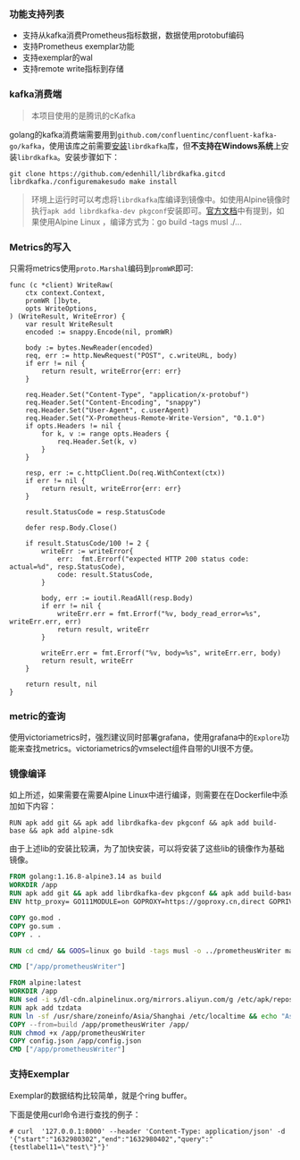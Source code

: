 ### 功能支持列表

- 支持从kafka消费Prometheus指标数据，数据使用protobuf编码
- 支持Prometheus exemplar功能
- 支持exemplar的wal
- 支持remote write指标到存储

### kafka消费端

> 本项目使用的是腾讯的cKafka

golang的kafka消费端需要用到`github.com/confluentinc/confluent-kafka-go/kafka`，使用该库之前需要[安装](https://github.com/confluentinc/confluent-kafka-go#installing-librdkafka)`librdkafka`库，但**不支持在Windows系统**上安装`librdkafka`。安装步骤如下：

```
git clone https://github.com/edenhill/librdkafka.gitcd librdkafka./configuremakesudo make install
```

> 环境上运行时可以考虑将`librdkafka`库编译到镜像中。如使用Alpine镜像时执行`apk add librdkafka-dev pkgconf`安装即可。[官方文档](https://github.com/confluentinc/confluent-kafka-go#using-go-modules)中有提到，如果使用Alpine Linux ，编译方式为：go build -tags musl ./...

### Metrics的写入

只需将metrics使用`proto.Marshal`编码到`promWR`即可:

```golang
func (c *client) WriteRaw(
    ctx context.Context,
    promWR []byte,
    opts WriteOptions,
) (WriteResult, WriteError) {
    var result WriteResult
    encoded := snappy.Encode(nil, promWR)

    body := bytes.NewReader(encoded)
    req, err := http.NewRequest("POST", c.writeURL, body)
    if err != nil {
        return result, writeError{err: err}
    }

    req.Header.Set("Content-Type", "application/x-protobuf")
    req.Header.Set("Content-Encoding", "snappy")
    req.Header.Set("User-Agent", c.userAgent)
    req.Header.Set("X-Prometheus-Remote-Write-Version", "0.1.0")
    if opts.Headers != nil {
        for k, v := range opts.Headers {
            req.Header.Set(k, v)
        }
    }

    resp, err := c.httpClient.Do(req.WithContext(ctx))
    if err != nil {
        return result, writeError{err: err}
    }

    result.StatusCode = resp.StatusCode

    defer resp.Body.Close()

    if result.StatusCode/100 != 2 {
        writeErr := writeError{
            err:  fmt.Errorf("expected HTTP 200 status code: actual=%d", resp.StatusCode),
            code: result.StatusCode,
        }

        body, err := ioutil.ReadAll(resp.Body)
        if err != nil {
            writeErr.err = fmt.Errorf("%v, body_read_error=%s", writeErr.err, err)
            return result, writeErr
        }

        writeErr.err = fmt.Errorf("%v, body=%s", writeErr.err, body)
        return result, writeErr
    }

    return result, nil
}
```

### 

### metric的查询

使用victoriametrics时，强烈建议同时部署grafana，使用grafana中的`Explore`功能来查找metrics。victoriametrics的vmselect组件自带的UI很不方便。

### 镜像编译

如上所述，如果需要在需要Alpine Linux中进行编译，则需要在在Dockerfile中添加如下内容：

```
RUN apk add git && apk add librdkafka-dev pkgconf && apk add build-base && apk add alpine-sdk
```

由于上述lib的安装比较满，为了加快安装，可以将安装了这些lib的镜像作为基础镜像。

```dockerfile
FROM golang:1.16.8-alpine3.14 as build
WORKDIR /app
RUN apk add git && apk add librdkafka-dev pkgconf && apk add build-base && apk add alpine-sdk
ENV http_proxy= GO111MODULE=on GOPROXY=https://goproxy.cn,direct GOPRIVATE=*.weimob.com

COPY go.mod .
COPY go.sum .
COPY . .

RUN cd cmd/ && GOOS=linux go build -tags musl -o ../prometheusWriter main.go

CMD ["/app/prometheusWriter"]

FROM alpine:latest
WORKDIR /app
RUN sed -i s/dl-cdn.alpinelinux.org/mirrors.aliyun.com/g /etc/apk/repositories
RUN apk add tzdata
RUN ln -sf /usr/share/zoneinfo/Asia/Shanghai /etc/localtime && echo "Asia/Shanghai" > /etc/timezone
COPY --from=build /app/prometheusWriter /app/
RUN chmod +x /app/prometheusWriter
COPY config.json /app/config.json
CMD ["/app/prometheusWriter"]
```

### 

### 支持Exemplar

Exemplar的数据结构比较简单，就是个ring buffer。

下面是使用curl命令进行查找的例子：

```shell
# curl  '127.0.0.1:8000' --header 'Content-Type: application/json' -d '{"start":"1632980302","end":"1632980402","query":"{testlabel11=\"test\"}"}' 
```


